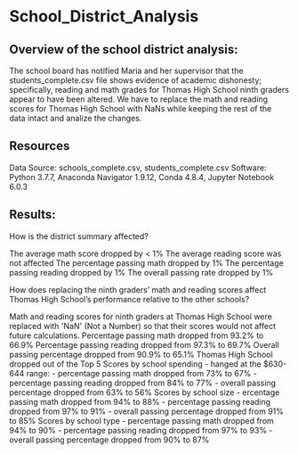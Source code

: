 # School_District_Analysis

## Overview of the school district analysis: 

The school board has notified Maria and her supervisor that the students_complete.csv file shows evidence of academic dishonesty; specifically, reading and math grades for Thomas High School ninth graders appear to have been altered. We have to replace the math and reading scores for Thomas High School with NaNs while keeping the rest of the data intact and analize the changes.

## Resources
Data Source: schools_complete.csv, students_complete.csv
Software: Python 3.7.7, Anaconda Navigator 1.9.12, Conda 4.8.4, Jupyter Notebook 6.0.3


## Results: 

How is the district summary affected?

The average math score dropped by < 1%
The average reading score was not affected
The percentage passing math dropped by 1%
The percentage passing reading dropped by 1%
The overall passing rate dropped by 1%


How does replacing the ninth graders’ math and reading scores affect Thomas High School’s performance relative to the other schools?

Math and reading scores for ninth graders at Thomas High School were replaced with 'NaN' (Not a Number) so that their scores would not affect future calculations.
Percentage passing math dropped from 93.2% to 66.9%
Percentage passing reading dropped from 97.3% to 69.7%
Overall passing percentage dropped from 90.9% to 65.1%
Thomas High School dropped out of the Top 5 
Scores by school spending - hanged at the $630-644 range: - percentage passing math dropped from 73% to 67% - percentage passing reading dropped from 84% to 77% - overall passing percentage dropped from 63% to 56%
Scores by school size - ercentage passing math dropped from 94% to 88% - percentage passing reading dropped from 97% to 91% - overall passing percentage dropped from 91% to 85%
Scores by school type - percentage passing math dropped from 94% to 90% - percentage passing reading dropped from 97% to 93% - overall passing percentage dropped from 90% to 87%


